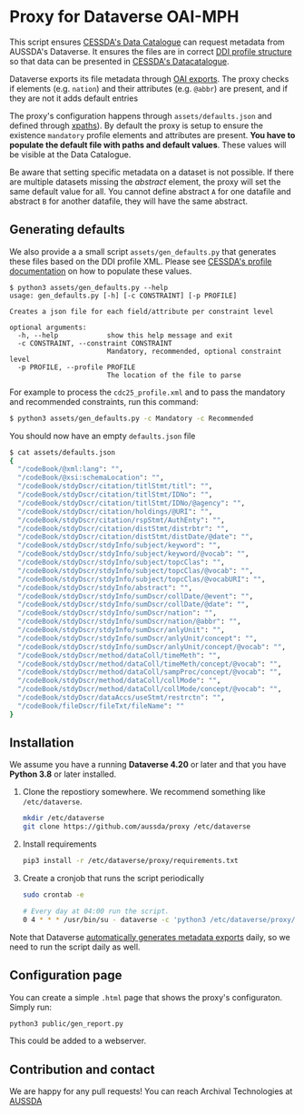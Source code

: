 # Proxy for Dataverse OAI-MPH

This script ensures [CESSDA's Data Catalogue](https://datacatalogue.cessda.eu/?publisher.publisher[0]=Austrian%20Social%20Science%20Data%20Archive%20%28AUSSDA%29) can request metadata from AUSSDA's Dataverse. It ensures the files are in correct [DDI profile structure](https://cmv.cessda.eu/documentation/profiles.html) so that data can be presented in [CESSDA's Datacatalogue](https://datacatalogue.cessda.eu/).


Dataverse exports its file metadata through [OAI exports](https://guides.dataverse.org/en/latest/admin/harvestserver.html). The proxy checks if elements (e.g. `nation`) and their attributes (e.g. `@abbr`) are present, and if they are not it adds default entries 

The proxy's configuration happens through `assets/defaults.json` and defined through [xpaths](https://de.wikipedia.org/wiki/XPath)). By default the proxy is setup to ensure the existence `mandatory` profile elements and attributes are present. **You have to populate the default file with paths and default values**. These values will be visible at the Data Catalogue. 

Be aware that setting specific metadata on a dataset is not possible. If there are multiple datasets missing the _abstract_ element, the proxy will set the same default value for all. You cannot define abstract `A` for one datafile and abstract `B` for another datafile, they will have the same abstract. 

Generating defaults
-------------------

We also provide a a small script `assets/gen_defaults.py` that generates these files based on the DDI profile XML. Please see [CESSDA's profile documentation](https://cmv.cessda.eu/profiles/cdc/ddi-2.5/1.0.4/profile-mono.xml) on how to populate these values.

```
$ python3 assets/gen_defaults.py --help
usage: gen_defaults.py [-h] [-c CONSTRAINT] [-p PROFILE]

Creates a json file for each field/attribute per constraint level

optional arguments:
  -h, --help            show this help message and exit
  -c CONSTRAINT, --constraint CONSTRAINT
                        Mandatory, recommended, optional constraint level
  -p PROFILE, --profile PROFILE
                        The location of the file to parse

```

For example to process the `cdc25_profile.xml` and to pass the mandatory and recommended constraints, run this command:

```bash
$ python3 assets/gen_defaults.py -c Mandatory -c Recommended 
```

You should now have an empty `defaults.json` file

```bash
$ cat assets/defaults.json 
{
  "/codeBook/@xml:lang": "",
  "/codeBook/@xsi:schemaLocation": "",
  "/codeBook/stdyDscr/citation/titlStmt/titl": "",
  "/codeBook/stdyDscr/citation/titlStmt/IDNo": "",
  "/codeBook/stdyDscr/citation/titlStmt/IDNo/@agency": "",
  "/codeBook/stdyDscr/citation/holdings/@URI": "",
  "/codeBook/stdyDscr/citation/rspStmt/AuthEnty": "",
  "/codeBook/stdyDscr/citation/distStmt/distrbtr": "",
  "/codeBook/stdyDscr/citation/distStmt/distDate/@date": "",
  "/codeBook/stdyDscr/stdyInfo/subject/keyword": "",
  "/codeBook/stdyDscr/stdyInfo/subject/keyword/@vocab": "",
  "/codeBook/stdyDscr/stdyInfo/subject/topcClas": "",
  "/codeBook/stdyDscr/stdyInfo/subject/topcClas/@vocab": "",
  "/codeBook/stdyDscr/stdyInfo/subject/topcClas/@vocabURI": "",
  "/codeBook/stdyDscr/stdyInfo/abstract": "",
  "/codeBook/stdyDscr/stdyInfo/sumDscr/collDate/@event": "",
  "/codeBook/stdyDscr/stdyInfo/sumDscr/collDate/@date": "",
  "/codeBook/stdyDscr/stdyInfo/sumDscr/nation": "",
  "/codeBook/stdyDscr/stdyInfo/sumDscr/nation/@abbr": "",
  "/codeBook/stdyDscr/stdyInfo/sumDscr/anlyUnit": "",
  "/codeBook/stdyDscr/stdyInfo/sumDscr/anlyUnit/concept": "",
  "/codeBook/stdyDscr/stdyInfo/sumDscr/anlyUnit/concept/@vocab": "",
  "/codeBook/stdyDscr/method/dataColl/timeMeth": "",
  "/codeBook/stdyDscr/method/dataColl/timeMeth/concept/@vocab": "",
  "/codeBook/stdyDscr/method/dataColl/sampProc/concept/@vocab": "",
  "/codeBook/stdyDscr/method/dataColl/collMode": "",
  "/codeBook/stdyDscr/method/dataColl/collMode/concept/@vocab": "",
  "/codeBook/stdyDscr/dataAccs/useStmt/restrctn": "",
  "/codeBook/fileDscr/fileTxt/fileName": ""
}
```

Installation
------------

We assume you have a running **Dataverse 4.20** or later and that you have **Python 3.8** or later installed.

1. Clone the repostiory somewhere. We recommend something like `/etc/dataverse`.
    ``` bash
    mkdir /etc/dataverse
    git clone https://github.com/aussda/proxy /etc/dataverse
    ```
2. Install requirements
    ``` bash
    pip3 install -r /etc/dataverse/proxy/requirements.txt
    ```
4. Create a cronjob that runs the script periodically
    ``` bash
    sudo crontab -e

    # Every day at 04:00 run the script.
    0 4 * * * /usr/bin/su - dataverse -c 'python3 /etc/dataverse/proxy/app/main.py'
    ```

Note that Dataverse [automatically generates metadata exports](https://guides.dataverse.org/en/5.6/admin/metadataexport.html) daily, so we need to run the script daily as well.

Configuration page
------------------

You can create a simple `.html` page that shows the proxy's configuraton. Simply run:

``` bash
python3 public/gen_report.py
```

This could be added to a webserver. 


Contribution and contact
-------------------------

We are happy for any pull requests! You can reach Archival Technologies at [AUSSDA](https://aussda.at)
